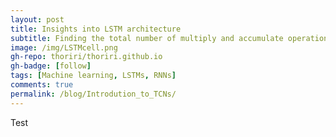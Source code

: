 ```yaml
---
layout: post
title: Insights into LSTM architecture
subtitle: Finding the total number of multiply and accumulate operations in a LSTM layer
image: /img/LSTMcell.png
gh-repo: thoriri/thoriri.github.io
gh-badge: [follow]
tags: [Machine learning, LSTMs, RNNs]
comments: true
permalink: /blog/Introdution_to_TCNs/
---
```


Test
